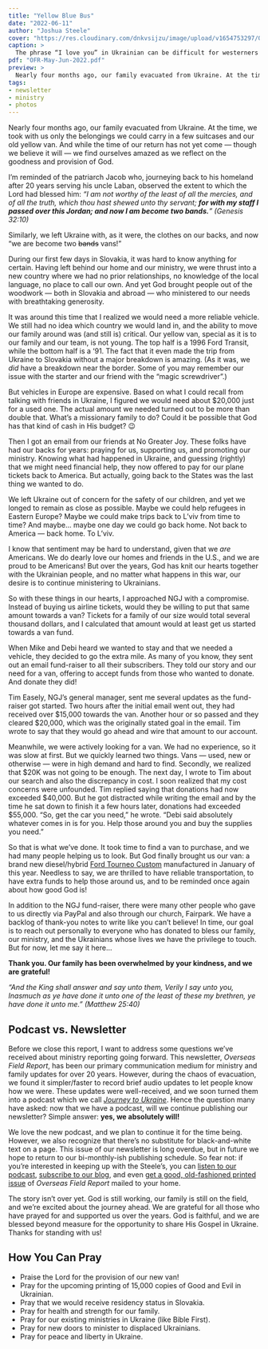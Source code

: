 ```yaml
---
title: "Yellow Blue Bus"
date: "2022-06-11"
author: "Joshua Steele"
cover: "https://res.cloudinary.com/dnkvsijzu/image/upload/v1654753297/OFReport/2022-06-11-yellow-blue-bus/yellow-blue-bus-1200x630_svwum0.jpg"
caption: >
  The phrase “I love you” in Ukrainian can be difficult for westerners to pronounce: [Я люблю вас](https://translate.google.com/?sl=uk&tl=en&text=%D0%AF%20%D0%BB%D1%8E%D0%B1%D0%BB%D1%8E%20%D0%B2%D0%B0%D1%81.&op=translate) (Ya lyublyu vas) In an attempt to aid the linguistically challenged, a funny but phonetically similar phrase has been proposed: “Yellow blue bus”. And now, maybe for the first time ever, we have a picture to match! 🥰
pdf: "OFR-May-Jun-2022.pdf"
preview: >
  Nearly four months ago, our family evacuated from Ukraine. At the time, we took with us only the belongings we could carry in a few suitcases and our old yellow van. And while the time of our return has not yet come — though we believe it will — we find ourselves amazed as we reflect on the goodness and provision of God.
tags:
- newsletter
- ministry
- photos
---
```


Nearly four months ago, our family evacuated from Ukraine. At the time, we took with us only the belongings we could carry in a few suitcases and our old yellow van. And while the time of our return has not yet come — though we believe it will — we find ourselves amazed as we reflect on the goodness and provision of God.

I’m reminded of the patriarch Jacob who, journeying back to his homeland after 20 years serving his uncle Laban, observed the extent to which the Lord had blessed him: *“I am not worthy of the least of all the mercies, and of all the truth, which thou hast shewed unto thy servant; **for with my staff I passed over this Jordan; and now I am become two bands.**” (Genesis 32:10)*

Similarly, we left Ukraine with, as it were, the clothes on our backs, and now “we are become two ~~bands~~ vans!”

<article-callout content="OFR-May-Jun-2022.pdf" :download="true" />

<article-image publicId="OFReport/2022-06-11-yellow-blue-bus/ya-lyublyu-vas-google-translate_x09xce" width="768" caption="Curious what the phrase “Я люблю вас” sounds like in Ukrainian? [Click here to listen on Google Translate](https://translate.google.com/?sl=uk&tl=en&text=%D0%AF%20%D0%BB%D1%8E%D0%B1%D0%BB%D1%8E%20%D0%B2%D0%B0%D1%81.&op=translate)." />

During our first few days in Slovakia, it was hard to know anything for certain. Having left behind our home and our ministry, we were thrust into a new country where we had no prior relationships, no knowledge of the local language, no place to call our own. And yet God brought people out of the woodwork — both in Slovakia and abroad — who ministered to our needs with breathtaking generosity.

It was around this time that I realized we would need a more reliable vehicle. We still had no idea which country we would land in, and the ability to move our family around was (and still is) critical. Our yellow van, special as it is to our family and our team, is not young. The top half is a 1996 Ford Transit, while the bottom half is a ‘91. The fact that it even made the trip from Ukraine to Slovakia without a major breakdown is amazing. (As it was, we *did* have a breakdown near the border. Some of you may remember our issue with the starter and our friend with the “magic screwdriver”.)

<article-image publicId="OFReport/2022-06-11-yellow-blue-bus/border-line_up4kbd" width="768" caption="Our old yellow van in line at the border crossing into Slovakia" />

But vehicles in Europe are expensive. Based on what I could recall from talking with friends in Ukraine, I figured we would need about $20,000 just for a used one. The actual amount we needed turned out to be more than double that. What’s a missionary family to do? Could it be possible that God has that kind of cash in His budget? 😉

Then I got an email from our friends at No Greater Joy. These folks have had our backs for years: praying for us, supporting us, and promoting our ministry. Knowing what had happened in Ukraine, and guessing (rightly) that we might need financial help, they now offered to pay for our plane tickets back to America. But actually, going back to the States was the last thing we wanted to do.

We left Ukraine out of concern for the safety of our children, and yet we longed to remain as close as possible. Maybe we could help refugees in Eastern Europe? Maybe we could make trips back to L’viv from time to time? And maybe... maybe one day we could go back home. Not back to America — back home. To L’viv.

I know that sentiment may be hard to understand, given that we *are* Americans. We do dearly love our homes and friends in the U.S., and we are proud to be Americans! But over the years, God has knit our hearts together with the Ukrainian people, and no matter what happens in this war, our desire is to continue ministering to Ukrainians. 

So with these things in our hearts, I approached NGJ with a compromise. Instead of buying us airline tickets, would they be willing to put that same amount towards a van? Tickets for a family of our size would total several thousand dollars, and I calculated that amount would at least get us started towards a van fund.

When Mike and Debi heard we wanted to stay and that we needed a vehicle, they decided to go the extra mile. As many of you know, they sent out an email fund-raiser to all their subscribers. They told our story and our need for a van, offering to accept funds from those who wanted to donate. And donate they did!

Tim Easely, NGJ’s general manager, sent me several updates as the fund-raiser got started. Two hours after the initial email went out, they had received over $15,000 towards the van. Another hour or so passed and they cleared $20,000, which was the originally stated goal in the email. Tim wrote to say that they would go ahead and wire that amount to our account.

Meanwhile, we were actively looking for a van. We had no experience, so it was slow at first. But we quickly learned two things. Vans — used, new or otherwise — were in high demand and hard to find. Secondly, we realized that $20K was not going to be enough. The next day, I wrote to Tim about our search and also the discrepancy in cost. I soon realized that my cost concerns were unfounded. Tim replied saying that donations had now exceeded $40,000. But he got distracted while writing the email and by the time he sat down to finish it a few hours later, donations had exceeded $55,000. “So, get the car you need,” he wrote. “Debi said absolutely whatever comes in is for you. Help those around you and buy the supplies you need.”

So that is what we’ve done. It took time to find a van to purchase, and we had many people helping us to look. But God finally brought us our van: a brand new diesel/hybrid [Ford Tourneo Custom](https://www.ford.co.uk/cars/tourneo-custom/models-specs/titanium) manufactured in January of this year. Needless to say, we are thrilled to have reliable transportation, to have extra funds to help those around us, and to be reminded once again about how good God is!

In addition to the NGJ fund-raiser, there were many other people who gave to us directly via PayPal and also through our church, Fairpark. We have a backlog of thank-you notes to write like you can’t believe! In time, our goal is to reach out personally to everyone who has donated to bless our family, our ministry, and the Ukrainians whose lives we have the privilege to touch. But for now, let me say it here...

**Thank you. Our family has been overwhelmed by your kindness, and we are grateful!**

*“And the King shall answer and say unto them, Verily I say unto you, Inasmuch as ye have done it unto one of the least of these my brethren, ye have done it unto me.” (Matthew 25:40)*

## Podcast vs. Newsletter

Before we close this report, I want to address some questions we’ve received about ministry reporting going forward. This newsletter, *Overseas Field Report*, has been our primary communication medium for ministry and family updates for over 20 years. However, during the chaos of evacuation, we found it simpler/faster to record brief audio updates to let people know how we were. These updates were well-received, and we soon turned them into a podcast which we call [*Journey to Ukraine*](https://ofreport.com/podcast/). Hence the question many have asked: now that we have a podcast, will we continue publishing our newsletter? Simple answer: **yes, we absolutely will!**

We love the new podcast, and we plan to continue it for the time being. However, we also recognize that there’s no substitute for black-and-white text on a page. This issue of our newsletter is long overdue, but in future we hope to return to our bi-monthly-ish publishing schedule. So fear not: if you’re interested in keeping up with the Steele’s, you can [listen to our podcast](https://podcasts.apple.com/us/podcast/journey-to-ukraine/id1613710582), [subscribe to our blog](https://OFReport.com/subscribe/), and even [get a good, old-fashioned printed issue](https://OFReport.com/contact/) of *Overseas Field Report* mailed to your home.

The story isn’t over yet. God is still working, our family is still on the field, and we’re excited about the journey ahead. We are grateful for all those who have prayed for and supported us over the years. God is faithful, and we are blessed beyond measure for the opportunity to share His Gospel in Ukraine. Thanks for standing with us!

## How You Can Pray

* Praise the Lord for the provision of our new van!
* Pray for the upcoming printing of 15,000 copies of Good and Evil in Ukrainian.
* Pray that we would receive residency status in Slovakia.
* Pray for health and strength for our family.
* Pray for our existing ministries in Ukraine (like Bible First).
* Pray for new doors to minister to displaced Ukrainians.
* Pray for peace and liberty in Ukraine.

<article-callout content="Keep scrolling for more photos of our adventures in Slovakia!" />

<article-image publicId="OFReport/2022-06-11-yellow-blue-bus/daddy-abby-train_tfi068" width="768" caption="When the van registration was finally complete, Abby and I took a train to Bratislava (the capital of Slovakia) to pick it up." />

<article-image publicId="OFReport/2022-06-11-yellow-blue-bus/abby-dining-car_nnrvqx" width="768" caption="We even got to have breakfast in the dining car. 😋" />

<article-image publicId="OFReport/2022-06-11-yellow-blue-bus/van-pickup_s3g6ca" width="768" caption="The moment arrives: seeing our van for the first time in a parking garage in Bratislava!" />

<article-image publicId="OFReport/2022-06-11-yellow-blue-bus/baba-kids-fountain_s0fyfv" width="768" caption="It’s been so wonderful having Kelsie’s parents here! We recently had a fun family outing with Baba for her birthday. This shot was taken during our stroll through the old town in central Žilina." />

<article-image publicId="OFReport/2022-06-11-yellow-blue-bus/granddad-david-school_bek3vc" width="768" caption="Every morning, Granddad helps David with his reading." />

<article-image publicId="OFReport/2022-06-11-yellow-blue-bus/kat-baba-school_zrqysv" width="768" caption="Baba has been helping Kathryn with her school work." />

<article-image publicId="OFReport/2022-06-11-yellow-blue-bus/kat-mom-baba_kohbbh" width="768" caption="Sometimes we need a little input from Mom. 😉" />

<article-image publicId="OFReport/2022-06-11-yellow-blue-bus/vans-parked_ewgadd" width="768" caption="Good thing our current apartment has two available parking spaces!" />

<article-image publicId="OFReport/2022-06-11-yellow-blue-bus/van-dashboard_yy6qhj" width="768" caption="Bluetooth, USB ports front and back, Apple Car Play, AIR CONDITIONING, rear camera, cruise control, and cup holders galore!" />

<article-image publicId="OFReport/2022-06-11-yellow-blue-bus/van-back-storage_v5qjmg" height="768" caption="Lots of storage space in the back!" />

<article-image publicId="OFReport/2022-06-11-yellow-blue-bus/van-kids-side-door_aasftc" width="768" caption="Road trips are more fun in the new van with passenger seats that face each other and sliding doors on BOTH SIDES!" />

<article-image publicId="OFReport/2022-06-11-yellow-blue-bus/van-kids-inside_seeg6s" width="768" caption="Can’t wait for our next road trip! 😁🚙" />
